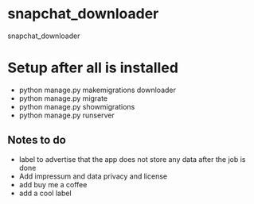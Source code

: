 # snapchat_downloader
snapchat_downloader

# Setup after all is installed
- python manage.py makemigrations downloader
- python manage.py migrate
- python manage.py showmigrations
- python manage.py runserver

## Notes to do
- label to advertise that the app does not store any data after the job is done
- Add impressum and data privacy and license
- add buy me a coffee
- add a cool label